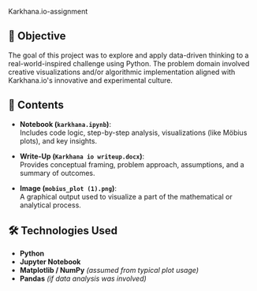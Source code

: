 Karkhana.io-assignment


## 📌 Objective

The goal of this project was to explore and apply data-driven thinking to a real-world-inspired challenge using Python. The problem domain involved creative visualizations and/or algorithmic implementation aligned with Karkhana.io's innovative and experimental culture.

## 📒 Contents

- **Notebook (`karkhana.ipynb`)**:  
  Includes code logic, step-by-step analysis, visualizations (like Möbius plots), and key insights.
  
- **Write-Up (`Karkhana io writeup.docx`)**:  
  Provides conceptual framing, problem approach, assumptions, and a summary of outcomes.

- **Image (`mobius_plot (1).png`)**:  
  A graphical output used to visualize a part of the mathematical or analytical process.

## 🛠️ Technologies Used

- **Python**
- **Jupyter Notebook**
- **Matplotlib / NumPy** *(assumed from typical plot usage)*
- **Pandas** *(if data analysis was involved)*

